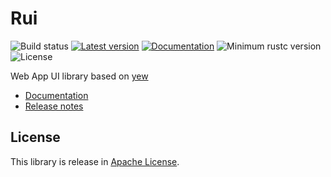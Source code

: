 
# Rui

![Build status](https://github.com/RustVis/rui/actions/workflows/rust.yml/badge.svg)
[![Latest version](https://img.shields.io/crates/v/rui.svg)](https://crates.io/crates/rui)
[![Documentation](https://docs.rs/rui/badge.svg)](https://docs.rs/rui)
![Minimum rustc version](https://img.shields.io/badge/rustc-1.56+-yellow.svg)
![License](https://img.shields.io/crates/l/rui.svg)

Web App UI library based on [yew](https://yew.rs)

- [Documentation](https://docs.rs/rui)
- [Release notes](https://github.com/RustVis/rui/releases)

## License
This library is release in [Apache License](LICENSE).
